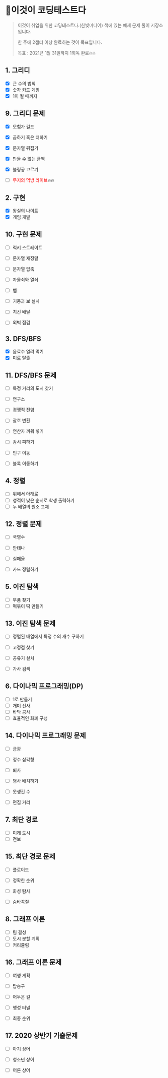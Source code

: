 # 📖이것이 코딩테스트다

> 이것이 취업을 위한 코딩테스트다.(한빛미디어) 책에 있는 예제 문제 풀이 저장소입니다.
>
> 한 주에 2챕터 이상 완료하는 것이 목표입니다. 
>
> 목표 : 2021년 1월 31일까지 1회독 완료🔥🔥



## 1. 그리디

- [x] 큰 수의 법칙
- [x] 숫자 카드 게임
- [x] 1이 될 때까지

## 9. 그리디 문제

- [x] 모험가 길드
- [x] 곱하기 혹은 더하기
- [x] 문자열 뒤집기
- [x] 만들 수 없는 금액
- [x] 볼링공 고르기
- [ ] <span style="color: red">무지의 먹방 라이브</span>🔥🔥





## 2. 구현

- [x] 왕실의 나이트
- [x] 게임 개발

## 10. 구현 문제

- [ ] 럭키 스트레이트
- [ ] 문자열 재정렬
- [ ] 문자열 압축
- [ ] 자물쇠와 열쇠
- [ ] 뱀
- [ ] 기둥과 보 설치
- [ ] 치킨 배달
- [ ] 외벽 점검



## 3. DFS/BFS

- [x] 음료수 얼려 먹기
- [x] 미로 탈출

## 11. DFS/BFS 문제

- [ ] 특정 거리의 도시 찾기
- [ ] 연구소
- [ ] 경쟁적 전염
- [ ] 괄호 변환
- [ ] 연산자 끼워 넣기
- [ ] 감시 피하기
- [ ] 인구 이동
- [ ] 블록 이동하기



## 4. 정렬

- [ ] 위에서 아래로
- [ ] 성적이 낮은 순서로 학생 출력하기
- [ ] 두 배열의 원소 교체

## 12. 정렬 문제

- [ ] 국영수
- [ ] 안테나
- [ ] 실패율
- [ ] 카드 정렬하기



## 5. 이진 탐색

- [ ] 부품 찾기
- [ ] 떡볶이 떡 만들기

## 13. 이진 탐색 문제

- [ ] 정렬된 배열에서 특정 수의 개수 구하기
- [ ] 고정점 찾기
- [ ] 공유기 설치
- [ ] 가사 검색



## 6. 다이나믹 프로그래밍(DP)

- [ ] 1로 만들기
- [ ] 개미 전사
- [ ] 바닥 공사
- [ ] 효율적인 화폐 구성

## 14. 다이나믹 프로그래밍 문제

- [ ] 금광
- [ ] 정수 삼각형
- [ ] 퇴사
- [ ] 병사 배치하기
- [ ] 못생긴 수
- [ ] 편집 거리



## 7. 최단 경로

- [ ] 미래 도시
- [ ] 전보

## 15. 최단 경로 문제

- [ ] 플로이드
- [ ] 정확한 순위
- [ ] 화성 탐사
- [ ] 숨바꼭질



## 8. 그래프 이론

- [ ] 팀 결성
- [ ] 도시 분할 계획
- [ ] 커리큘럼

## 16. 그래프 이론 문제

- [ ] 여행 계획
- [ ] 탑승구
- [ ] 어두운 길
- [ ] 행성 터널
- [ ] 최종 순위



## 17. 2020 상반기 기출문제

- [ ] 아기 상어
- [ ] 청소년 상어
- [ ] 어른 상어



